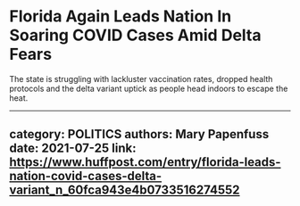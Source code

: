 # Florida Again Leads Nation In Soaring COVID Cases Amid Delta Fears

The state is struggling with lackluster vaccination rates, dropped health protocols and the delta variant uptick as people head indoors to escape the heat.

---
category: POLITICS
authors: Mary Papenfuss
date: 2021-07-25
link: https://www.huffpost.com/entry/florida-leads-nation-covid-cases-delta-variant_n_60fca943e4b0733516274552
---
